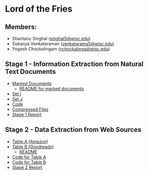 # Lord of the Fries

## Members: 
* Shantanu Singhal (singhal5@wisc.edu)
* Sukanya Venkataraman (venkatarama5@wisc.edu)
* Yogesh Chockalingam (ychockalinga@wisc.edu)

## Stage 1 - Information Extraction from Natural Text Documents
* [Marked Documents](https://github.com/yogeshchellappa/CS839-DataScience/tree/master/step-1/set-B)
  * [README for marked documents](https://github.com/yogeshchellappa/CS839-DataScience/blob/master/step-1/set-B/README.md)
* [Set I](https://github.com/yogeshchellappa/CS839-DataScience/tree/master/step-1/set-I)
* [Set J](https://github.com/yogeshchellappa/CS839-DataScience/tree/master/step-1/set-J)
* [Code](https://github.com/yogeshchellappa/CS839-DataScience/tree/master/step-1/Code)
* [Compressed Files](https://github.com/yogeshchellappa/CS839-DataScience/blob/master/step-1/step-1.zip)
* [Stage 1 Report](https://github.com/yogeshchellappa/CS839-DataScience/blob/master/step-1/Report%20-%20Stage%201.pdf)


## Stage 2 - Data Extraction from Web Sources
* [Table A (Amazon)](https://github.com/yogeshchellappa/CS839-DataScience/blob/master/step_2/source1.csv)
* [Table B (Goodreads)](https://github.com/yogeshchellappa/CS839-DataScience/blob/master/step_2/source2.csv)
  * [README](https://github.com/yogeshchellappa/CS839-DataScience/blob/master/step_2/README.md)
* [Code for Table A](https://github.com/yogeshchellappa/CS839-DataScience/tree/master/step_2/AmazonCrawlerCode)
* [Code for Table B](https://github.com/yogeshchellappa/CS839-DataScience/blob/master/step_2/step_2/spiders/goodreads.py)
* [Stage 2 Report](https://github.com/yogeshchellappa/CS839-DataScience/blob/master/step_2/Report%20-%20Stage%202.pdf)
